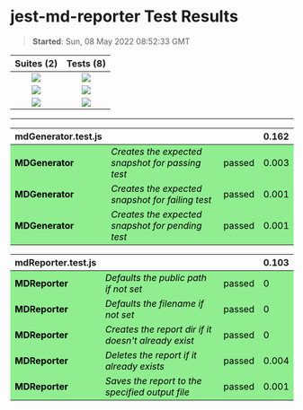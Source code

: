 # jest-md-reporter Test Results

> **Started**: Sun, 08 May 2022 08:52:33 GMT

<center>

|Suites (2)|Tests (8)|
|:-:|:-:|
|![](https://img.shields.io/badge/Passed-2-green) | ![](https://img.shields.io/badge/Passed-8-green)|
|![](https://img.shields.io/badge/Failed-0-lightgrey) | ![](https://img.shields.io/badge/Failed-0-lightgrey)|
|![](https://img.shields.io/badge/Pending-0-lightgrey) | ![](https://img.shields.io/badge/Pending-0-lightgrey)|

---

<table>
<thead>
<tr>
<th>mdGenerator.test.js</th>
<th></th>
<th></th>
<th>0.162</th>
</tr>
</thead>
<tbody>
<tr style="background-color: lightgreen; color: black">
<td><strong>MDGenerator</strong></td>
<td><i>Creates the expected snapshot for passing test</i></td>
<td>passed</td>
<td>0.003</td>
</tr>
<tr style="background-color: lightgreen; color: black">
<td><strong>MDGenerator</strong></td>
<td><i>Creates the expected snapshot for failing test</i></td>
<td>passed</td>
<td>0.001</td>
</tr>
<tr style="background-color: lightgreen; color: black">
<td><strong>MDGenerator</strong></td>
<td><i>Creates the expected snapshot for pending test</i></td>
<td>passed</td>
<td>0.001</td>
</tr>
</tbody>
</table>
<table>
<thead>
<tr>
<th>mdReporter.test.js</th>
<th></th>
<th></th>
<th>0.103</th>
</tr>
</thead>
<tbody>
<tr style="background-color: lightgreen; color: black">
<td><strong>MDReporter</strong></td>
<td><i>Defaults the public path if not set</i></td>
<td>passed</td>
<td>0</td>
</tr>
<tr style="background-color: lightgreen; color: black">
<td><strong>MDReporter</strong></td>
<td><i>Defaults the filename if not set</i></td>
<td>passed</td>
<td>0</td>
</tr>
<tr style="background-color: lightgreen; color: black">
<td><strong>MDReporter</strong></td>
<td><i>Creates the report dir if it doesn&#39;t already exist</i></td>
<td>passed</td>
<td>0</td>
</tr>
<tr style="background-color: lightgreen; color: black">
<td><strong>MDReporter</strong></td>
<td><i>Deletes the report if it already exists</i></td>
<td>passed</td>
<td>0.004</td>
</tr>
<tr style="background-color: lightgreen; color: black">
<td><strong>MDReporter</strong></td>
<td><i>Saves the report to the specified output file</i></td>
<td>passed</td>
<td>0.001</td>
</tr>
</tbody>
</table>
</center>